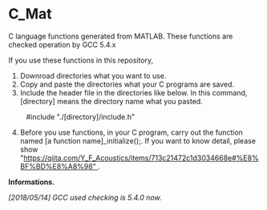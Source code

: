 # C_Mat
C language functions generated from MATLAB. These functions are checked operation by GCC 5.4.x 

If you use these functions in this repository, 
1. Downroad directories what you want to use.
2. Copy and paste the directories what your C programs are saved.
3. Include the header file in the directories like below. In this command, [directory] means the directory name what you pasted.
          
          #include "./[directory]/include.h"
          
4. Before you use functions, in your C program, carry out the function named [a function name]_initialize();. If you want to know detail, please show "https://qiita.com/Y_F_Acoustics/items/713c21472c1d3034668e#%E8%BF%BD%E8%A8%98" .

**Informations.**

*[2018/05/14] GCC used checking is 5.4.0 now.*
